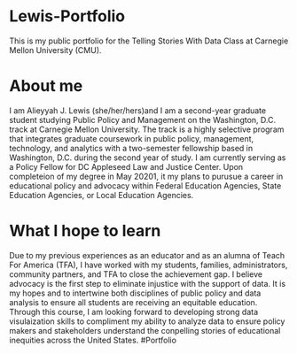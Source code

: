 # Lewis-Portfolio
This is my public portfolio for the Telling Stories With Data Class at Carnegie Mellon University (CMU).
# About me
I am Alieyyah J. Lewis (she/her/hers)and I am a second-year graduate student studying Public Policy and Management on the Washington, D.C. track at Carnegie Mellon University. The track is a  highly selective program that integrates graduate coursework in public policy, management, technology, and analytics with a two-semester fellowship based in Washington, D.C. during the second year of study. I am currently serving as a Policy Fellow for DC Appleseed Law and Justice Center. Upon completeion of my degree in May 20201, it my plans to purusue a career in educational policy and advocacy within Federal Education Agencies, State Education Agencies, or Local Education Agencies. 
# What I hope to learn
Due to my previous experiences as an educator and as an alumna of Teach For America (TFA), I have worked with my students, families, administrators, community partners, and TFA to close the achievement gap. I  believe advocacy is the first step to eliminate injustice with the support of data.  It is my hopes and to intertwine both disciplines of public policy and data analysis to ensure all students are receiving an equitable education. Through this course, I am looking forward to developing strong data visulaization skills to compliment my ability to analyze data to ensure policy makers and stakeholders understand the conpelling stories of educational inequities across the United States. 
#Portfolio
